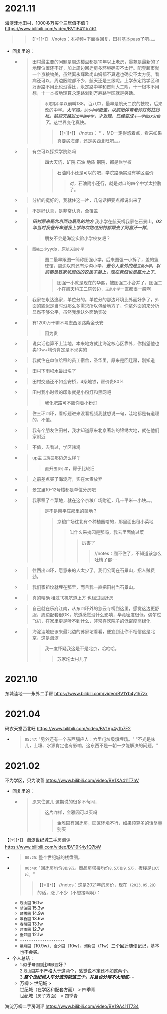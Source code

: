 
# 2021.11

海淀洼地田村，1000多万买个三居值不值？ https://www.bilibili.com/video/BV1iF411b7dG
>> 【[:star:][`*`]】 //notes：本视频+下面得回复，田村基本pass了吧。。。
- 回复里的：
  * > 田村最主要的问题是周边楼盘都是10年以上老房，墨苑是最新的了地理位置还不好，加上周边回迁房多环境确实不太行。配套超市就一个京粮物美，虽然离永辉欧尚山姆都不算远也确实不太方便。看病还可以，周边医院都不少，航天还是三级呢。上学永定路学区和万寿路不用比也没得比，永定路中学和首师大二附，十一根本不用想，十一本校地理算永定路划到万寿路学区就是笑话。
    >> `永定路中学`以前叫188，百八中，最早是航天二院的技校，后来改的中学。***太平路，`206中学`更差，以前把体育老师打的拄拐杖。前些天路过`太平路中学`，才发现，已经变成`十一学校XX分校`了***。这世界变化真快。
    >>> 【[:star:][`*`]】 //notes：艹，MD一定得悠着点，看来如果真要买海淀，还是买西北旺吧。。。
  * > 有空可以探探学院路吗
    >> 四大天坑，矿院 石油 地质 钢院，都是烂学校
    >>> 石油附小还是可以的吧，学院路确实没有学区溢价
    >>>> 对，石油附小还行，就是对口的四个中学太拉胯了。
  * > 分析的挺好的，我就住这一片，几句话把要点都说出来了
  * > 不是好认真，是非常认真，全覆盖
  * > ***田村原来是北京西边最乱的地方*** 我小学在航天桥我家在石景山，***02年当时我爸开车送我上学每次路过田村都跟去了阿富汗一样***。
    >> 朋友不会是海淀实验小学校友吧？
  * > `图强二小`yyds，原`航天部小学`
    >> 图二最早跟图一简称图强小学，后来图强一小拆了，盖的篮球馆，周边以前还有沙沟小学。***最令人意外的是`玉泉小学`，以前都是铁家坟周边的农民子弟上，现在竟然也是高大上了***。
    >>> 图强一小就是现在的华熙，被图强二小合并了，图强二小在航天科工二院旁边，`玉泉小学`一直都很一般啊
  * > 我家在永达逸家，单位分的。单位分的那边环境比外面好多了，外面的貌似是当时没那么多需求所以包给地方了，你拿外面的来分析显然不够公平，虽然我承认外面确实破
  * > 有1200万干嘛不考虑西翠路紫金长安
    >> 因为贵
  * > 说实话也算不上洼地，本来地方就比海淀核心区靠外，你指望他也卖10w+均价肯定是不现实的
  * > 我就住在单位给租的员工宿舍，圣华里，原来是回迁房，刚知道
  * > 田村下雨积水最出名了
  * > 田村交通还不如金安桥，4条地铁，房价贵80%
  * > 田村我小时候的印象就是小粉灯和黑网吧
    >> 我化肥路可不服你着小粉灯
  * > 住三环四环，看标题进来没看视频我就想说一句，洼地都是有道理的，不值。
  * > 我有个朋友住田村，我才知道原来北京著名的锦绣大地，就在他们家附近
  * > 不值，去看过，学区辣鸡
  * > up主 `玉海园`那边怎么样？
    >> 直升`玉泉小学`，房子比较旧
  * > 之前差点买了海淀府，实在太贵放弃
  * > 景宜里10-12号楼都是单位分房吧
  * > 我家租了个菜地，就在这个京粮广场附近，几十平米一小块。。。
    >> 是不是南平庄那里的菜地？
    >>> 京粮广场往北有个种植园啥的，那里面出租小菜地
    >>>> 叫什么采摘园是那吗，我去里面偷过菜
    >>>>> 厉害了
    >>>>>> //notes：绷不住了，不知道该怎么吐槽了都- -
  * > 往西出四环，愿意来的人太少了。我们公司在石景山，招人贼费劲。
  * > 我们家祖坟就埋在那里，而且我一直把田村当石景山。
  * > 真的精确 租过飞机航道上方 也租过回迁房
  * > 自己就在乐府江南，从东四环外的慈云寺桥到这里，感觉这边更舒服，周边配套很OK，航道感觉没什么影响，毕竟密度很低，偶尔过飞机，在家里更是听不到什么，非常喜欢院子的低密度高绿化
  * > 海淀洼地应该来最北边的苏家坨看看，便宜到让你不相信这是北京，这是海淀
    >> 我一度怀疑我这是不是北京，哈哈哈。
    >>> 苏家坨太村儿了

# 2021.10

东城洼地——永外二手房 https://www.bilibili.com/video/BV1Yb4y1h7zx

# 2021.04

码农天堂西北旺 https://www.bilibili.com/video/BV1Vp4y1b7F2
- > `05:47`: "另外还有一个东西膈应人：六里屯垃圾填埋场。" "不光是味儿，土壤、水源肯定也有影响，这东西不是一朝一夕能解决的问题。"

# 2021.02

不为学区，只为改善 https://www.bilibili.com/video/BV1XA411T7hV
- 回复里的：
  * > 原来住这儿 这期说的很多不苟同...
    >> 这片咋样，金雅园可以买吗
    >>> 金雅园有回迁房，园区环境不行，如果预算多的话尽量别买

【[:star:][`*`]】 海淀世纪城二手房测评 https://www.bilibili.com/video/BV19K4y1Q7bW
- > `00:25`: 整个世纪城的楼盘图。
- > `00:49`: "回迁房均价`8到9万`。商品房塔楼均价`8.5万到9.5万`，板楼是`10万起`。"
  >> 【[:star:][`*`]】 //notes：这是2021年的房价，现在（`2023.05.28`）的话，涨了不少（不想接啊啊）：
  * `观山园` 16.1w
  * `晴波园` 15.3w
  * `晴雪园` 14.9w
  * `翠叠园` 13.6w
  * `春荫园` 13.1w
  * `时雨园` 12.7w
  * `垂虹园` 12.1w
  * `--------------------`
  * `晨月园`（10.9w）、`金夕园`（10w）、`烟树园`（11w）三个回迁随便记记，基本也不会买。
- 个人总结：
  * 1.似乎`晴雪园`比`晴波园`好？ <br> 2.`观山园`并不严格大于这两个，感觉说不定还不如这两个。 <br> 3.***整个世纪城人车分流的就这三个，并且也分得不太彻底***- -
  * 万柳 > 世纪城 > <br> 世纪城（在学区和配套方面） > 四季青 <br> 世纪城（房子方面） < 四季青

海淀万柳二手房测评 https://www.bilibili.com/video/BV19A411T734
